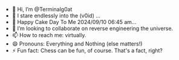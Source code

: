 - 🐐 Hi, I’m @Terminalg0at
- 👀 I stare endlessly into the (v0id) ...
- 🎂 Happy Cake Day To Me 2024/09/10 06:45 am...
- 💞️ I’m looking to collaborate on reverse engineering the universe.
- 📫 How to reach me: virtually.
- 😄 Pronouns: Everything and Nothing (else matters!)
- ⚡ Fun fact: Chess can be fun, of course. That's a fact, right?

<!---
Terminalg0at/Terminalg0at is a ✨ special ✨ repository because its `README.md` (this file) appears on your GitHub profile.
You can click the Preview link to take a look at your changes.
--->
